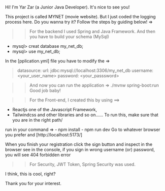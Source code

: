 Hi! I'm Yar Zar (a Junior Java Developer). It's nice to see you!

This project is called MYNET (movie website). But I just coded the logging process here. Do you wanna try it? Follow the steps by guiding below! =>

>> For the backend I used Spring and Java Framework. And then you have to build your schema (MySql)

   - mysql> creat database my_net_db;
   - mysql> use my_net_db;

   In the [pplication.yml] file you have to modify the => 
   
>   datasource:
>    url: jdbc:mysql://localhost:3306/my_net_db
>    username: <your_user_name>
>    password: <your_passsword>

>> And now you can run the application => ./mvnw spring-boot:run             Good job baby!

>> For the Front-end, I created this by using ==>
   - Reactjs one of the Javascript Framework,
   - Tailwindcss and other libraries and so on......
   To run this, make sure that you are in the right path/

   run in your command => - npm install
                         - npm run dev 
   Go to whatever browser you prefer and [http://localhost:5173/]

   When you finish your registration click the sign button and inspect in the browser see in the console,
   if you sign in wrong username (or) password, you will see 404 forbidden error

>> For Security, JWT Token, Spring Security was used.

I think, this is cool, right? 

Thank you for your interest.
